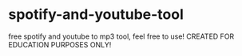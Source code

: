 # spotify-and-youtube-tool
free spotify and youtube to mp3 tool, feel free to use!
CREATED FOR EDUCATION PURPOSES ONLY!
